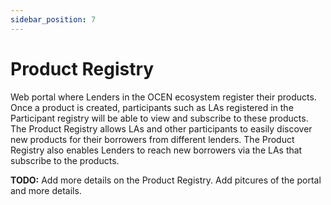 ```yaml
---
sidebar_position: 7
---
```


# Product Registry
Web portal where Lenders in the OCEN ecosystem register their products. Once a product is created, participants such as LAs registered in the Participant registry will be able to view and subscribe to these products. The Product Registry allows LAs and other participants to easily discover new products for their borrowers from different lenders. The Product Registry also enables Lenders to reach new borrowers via the LAs that subscribe to the products.

**TODO:** Add more details on the Product Registry. Add pitcures of the portal and more details.